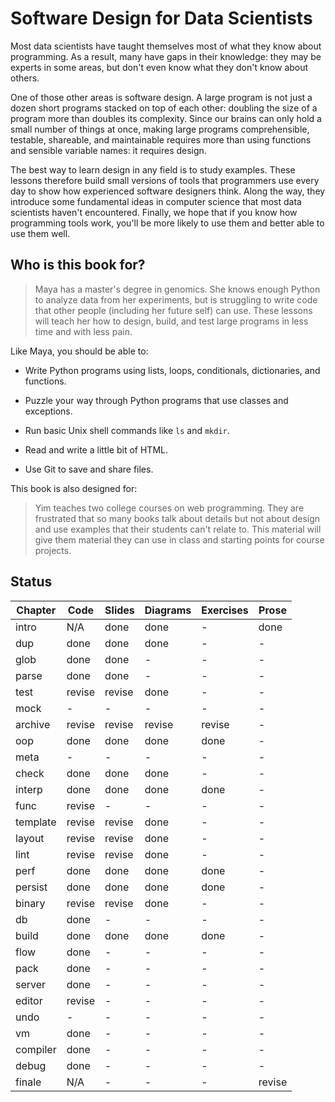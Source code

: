 # Software Design for Data Scientists

Most data scientists have taught themselves most of what they know
about programming.  As a result, many have gaps in their knowledge:
they may be experts in some areas, but don't even know what they don't
know about others.

One of those other areas is software design.  A large program is not
just a dozen short programs stacked on top of each other: doubling the
size of a program more than doubles its complexity.  Since our brains
can only hold a small number of things at once, making large programs
comprehensible, testable, shareable, and maintainable requires more
than using functions and sensible variable names: it requires design.

The best way to learn design in any field is to study examples.  These
lessons therefore build small versions of tools that programmers use
every day to show how experienced software designers think.  Along the
way, they introduce some fundamental ideas in computer science that
most data scientists haven't encountered.  Finally, we hope that if
you know how programming tools work, you'll be more likely to use them
and better able to use them well.

## Who is this book for?

> Maya has a master's degree in genomics.  She knows enough Python to
> analyze data from her experiments, but is struggling to write code
> that other people (including her future self) can use.  These
> lessons will teach her how to design, build, and test large programs
> in less time and with less pain.

Like Maya, you should be able to:

-   Write Python programs using lists, loops, conditionals, dictionaries, and functions.

-   Puzzle your way through Python programs that use classes and exceptions.

-   Run basic Unix shell commands like `ls` and `mkdir`.

-   Read and write a little bit of HTML.

-   Use Git to save and share files.

This book is also designed for:

> Yim teaches two college courses on web programming.  They are
> frustrated that so many books talk about details but not about
> design and use examples that their students can't relate to.  This
> material will give them material they can use in class and starting
> points for course projects.

## Status

| Chapter   | Code   | Slides | Diagrams | Exercises | Prose  |
| --------- | ------ | ------ | -------- | --------- | ------ |
| intro	    | N/A    | done   | done     | -         | done   |
| dup	    | done   | done   | done     | -         | -      |
| glob	    | done   | done   | -        | -         | -      |
| parse	    | done   | done   | -        | -         | -      |
| test	    | revise | revise | done     | -         | -      |
| mock	    | -      | -      | -        | -         | -      |
| archive   | revise | revise | revise   | revise    | -      |
| oop	    | done   | done   | done     | done      | -      |
| meta	    | -      | -      | -        | -         | -      |
| check	    | done   | done   | done     | -         | -      |
| interp    | done   | done   | done     | done      | -      |
| func	    | revise | -      | -        | -         | -      |
| template  | revise | revise | done     | -         | -      |
| layout    | revise | revise | done     | -         | -      |
| lint	    | revise | revise | done     | -         | -      |
| perf	    | done   | done   | done     | done      | -      |
| persist   | done   | done   | done     | done      | -      |
| binary    | revise | revise | done     | -         | -      |
| db	    | done   | -      | -        | -         | -      |
| build	    | done   | done   | done     | done      | -      |
| flow	    | done   | -      | -        | -         | -      |
| pack	    | done   | -      | -        | -         | -      |
| server    | done   | -      | -        | -         | -      |
| editor    | revise | -      | -        | -         | -      |
| undo	    | -      | -      | -        | -         | -      |
| vm	    | done   | -      | -        | -         | -      |
| compiler  | done   | -      | -        | -         | -      |
| debug	    | done   | -      | -        | -         | -      |
| finale    | N/A    | -      | -        | -         | revise |
